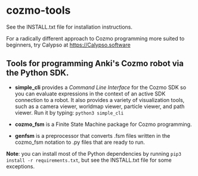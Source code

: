 # cozmo-tools

See the INSTALL.txt file for installation instructions.

For a radically different approach to Cozmo programming more suited to beginners, try Calypso at https://Calypso.software

## Tools for programming Anki's Cozmo robot via the Python SDK.

* __simple_cli__ provides a _Command Line Interface_ for the Cozmo SDK
so you can evaluate expressions in the context of an active SDK connection
to a robot. It also provides a variety of visualization tools, such as a
camera viewer, worldmap viewer, particle viewer, and path viewer.
Run it by typing: `python3 simple_cli`

* __cozmo_fsm__ is a Finite State Machine package for Cozmo programming.

* __genfsm__ is a preprocessor that converts .fsm files written in
the cozmo_fsm notation to .py files that are ready to run.

__Note__: you can install most of the Python dependencies by running `pip3 install -r requirements.txt`,
but see the INSTALL.txt file for some exceptions.
